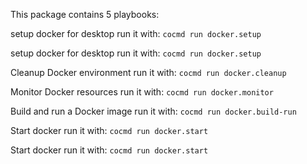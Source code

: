 

This package contains 5 playbooks:

setup docker for desktop
run it with: `cocmd run docker.setup`

setup docker for desktop
run it with: `cocmd run docker.setup`

Cleanup Docker environment
run it with: `cocmd run docker.cleanup`

Monitor Docker resources
run it with: `cocmd run docker.monitor`

Build and run a Docker image
run it with: `cocmd run docker.build-run`

Start docker
run it with: `cocmd run docker.start`

Start docker
run it with: `cocmd run docker.start`



